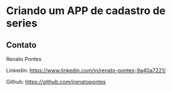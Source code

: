# Criando um APP de cadastro de series

## Contato

Renato Pontes

Linkedin: https://www.linkedin.com/in/renato-pontes-9a40a7221/

Github: https://github.com/jrenatopontes


